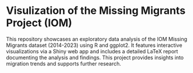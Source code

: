 # Visulization of the Missing Migrants Project (IOM)
 This repository showcases an exploratory data analysis of the IOM Missing Migrants dataset (2014-2023) using R and ggplot2. It features interactive visualizations via a Shiny web app and includes a detailed LaTeX report documenting the analysis and findings. This project provides insights into migration trends and supports further research.
